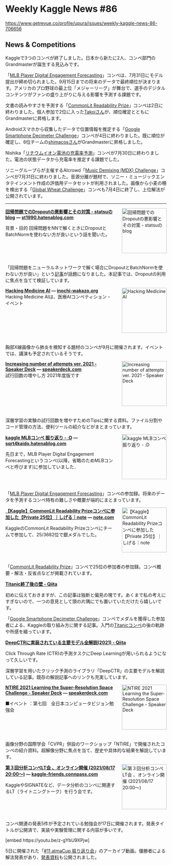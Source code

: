 # Weekly Kaggle News #86
https://www.getrevue.co/profile/upura/issues/weekly-kaggle-news-86-706656
<h3><h2>News &amp; Competitions</h2><p>Kaggleで3つのコンペが終了しました。日本から新たに2人、コンペ部門のGrandmasterが誕生する見込みです。</p><p>「<a href="https://www.kaggle.com/c/mlb-player-digital-engagement-forecasting" target="_blank">MLB Player Digital Engagement Forecasting</a>」コンペは、7月31日にモデル提出が締め切られました。9月15日までの将来のデータで最終順位が決まります。アメリカのプロ野球の最上位「メジャーリーグ」が舞台で、選手のデジタルコンテンツがファンの盛り上がりに与える影響を予測する課題です。</p><p>文書の読みやすさを予測する「<a href="https://www.kaggle.com/c/commonlitreadabilityprize" target="_blank">CommonLit Readability Prize</a>」コンペは2日に終わりました。個人参加で2位に入った<a href="https://www.kaggle.com/takoihiraokazu" target="_blank">Takoiさん</a>が、順位確定とともにGrandmasterに昇格します。</p><p>Androidスマホから収集したデータで位置情報を推定する「<a href="https://www.kaggle.com/c/google-smartphone-decimeter-challenge" target="_blank">Google Smartphone Decimeter Challenge</a>」コンペが4日に終わりました。既に順位が確定し、6位チームの<a href="https://www.kaggle.com/shimacos" target="_blank">shimacosさん</a>がGrandmasterに昇格しました。</p><p>Nishika「<a href="https://www.nishika.com/competitions/16/summary" target="_blank">リチウムイオン電池の充電率予測</a>」コンペが7月30日に終わりました。電池の状態データから充電率を推定する課題でした。</p><p>ソニーグループらが主催するAIcrowd「<a href="https://www.aicrowd.com/challenges/music-demixing-challenge-ismir-2021" target="_blank">Music Demixing (MDX) Challenge</a>」コンペが7月31日に終わりました。音源分離が題材で、ソニー・ミュージックエンタテインメント作成の評価用データセットが利用されました。画像から小麦の穂を検出する「<a href="https://www.aicrowd.com/challenges/global-wheat-challenge-2021" target="_blank">Global Wheat Challenge</a>」コンペも7月4日に終了し、上位解法が公開されています。</p></h3>
<hr>
<p>
<img width="140" height="140" alt="回帰問題でのDropoutの悪影響とその対策 - statsuのblog" style="float: right; margin-left: 20px; margin-bottom: 20px;" src="https://s3.amazonaws.com/revue/items/images/010/336/800/thumb/1627715584?1627787205" />
<strong style='display: block;'><a href="https://st1990.hatenablog.com/entry/2021/07/31/155511?utm_campaign=Weekly%20Kaggle%20News&amp;utm_medium=email&amp;utm_source=Revue%20newsletter">回帰問題でのDropoutの悪影響とその対策 - statsuのblog</a> &mdash; <a href="https://st1990.hatenablog.com/entry/2021/07/31/155511">st1990.hatenablog.com</a></strong>
<p>背景・目的 回帰問題をNNで解くときにDropoutとBatchNormを使わない方が良いという話を聞いた。</p>
</p>
<div style='clear: both;'></div>
<p><p>「回帰問題をニューラルネットワークで解く場合にDropoutとBatchNormを使わない方が良い」という<a href="https://towardsdatascience.com/pitfalls-with-dropout-and-batchnorm-in-regression-problems-39e02ce08e4d" target="_blank">記事</a>が話題になりました。本記事では、Dropoutの利用に焦点を当てて検証しています。</p></p>
<p>
<img width="140" height="140" alt="Hacking Medicine AI" style="float: right; margin-left: 20px; margin-bottom: 20px;" src="https://s3.amazonaws.com/revue/items/images/010/395/470/thumb/icon.png?1628226063" />
<strong style='display: block;'><a href="https://inochi-wakazo.org/hmai/?utm_campaign=Weekly%20Kaggle%20News&amp;utm_medium=email&amp;utm_source=Revue%20newsletter">Hacking Medicine AI</a> &mdash; <a href="https://inochi-wakazo.org/hmai/">inochi-wakazo.org</a></strong>
Hacking Medicine AIは、医療AIコンペティション・イベント
</p>
<div style='clear: both;'></div>
<p><p>胸部X線画像から肺炎を検知する題材のコンペが9月に開催されます。イベントでは、講演も予定されているそうです。</p></p>
<p>
<img width="140" height="140" alt="Increasing number of attempts ver. 2021 - Speaker Deck" style="float: right; margin-left: 20px; margin-bottom: 20px;" src="https://s3.amazonaws.com/revue/items/images/010/371/078/thumb/slide_0.jpg?1628047882" />
<strong style='display: block;'><a href="https://speakerdeck.com/butsugiri/increasing-number-of-attempts-ver-2021?utm_campaign=Weekly%20Kaggle%20News&amp;utm_medium=email&amp;utm_source=Revue%20newsletter">Increasing number of attempts ver. 2021 - Speaker Deck</a> &mdash; <a href="https://speakerdeck.com/butsugiri/increasing-number-of-attempts-ver-2021">speakerdeck.com</a></strong>
試行回数の増やし方 2021年度版です
</p>
<div style='clear: both;'></div>
<p><p>深層学習の実験の試行回数を増やすためのTipsに関する資料。ファイル分割やコード管理の方法、便利ツールの紹介などがまとまっています。</p></p>
<p>
<img width="140" height="140" alt="kaggle MLBコンペ 振り返り - :D" style="float: right; margin-left: 20px; margin-bottom: 20px;" src="https://s3.amazonaws.com/revue/items/images/010/395/583/thumb/20210805010038.png?1628227832" />
<strong style='display: block;'><a href="https://sqrt4kaido.hatenablog.com/entry/2021/08/06/022645?utm_campaign=Weekly%20Kaggle%20News&amp;utm_medium=email&amp;utm_source=Revue%20newsletter">kaggle MLBコンペ 振り返り - :D</a> &mdash; <a href="https://sqrt4kaido.hatenablog.com/entry/2021/08/06/022645">sqrt4kaido.hatenablog.com</a></strong>
<p>先日まで，MLB Player Digital Engagement Forecastingというコンペ(以降，省略のためMLBコンペと呼びます)に参加していました．</p>
</p>
<div style='clear: both;'></div>
<p><p>「<a href="https://www.kaggle.com/c/mlb-player-digital-engagement-forecasting" target="_blank">MLB Player Digital Engagement Forecasting</a>」コンペの参加録。将来のデータを予測するコンペ特有の難しさや概要が端的にまとまっています。</p></p>
<p>
<img width="140" height="140" alt="【Kaggle】CommonLit Readability Prizeコンペに参加した【Private 25位】｜しげる｜note" style="float: right; margin-left: 20px; margin-bottom: 20px;" src="https://s3.amazonaws.com/revue/items/images/010/395/600/thumb/ec55805772ac5d709339a03e283a6b36402e02e6.jpg?1628228165" />
<strong style='display: block;'><a href="https://note.com/shigeru_0414/n/n0b0cb0da0c84?utm_campaign=Weekly%20Kaggle%20News&amp;utm_medium=email&amp;utm_source=Revue%20newsletter">【Kaggle】CommonLit Readability Prizeコンペに参加した【Private 25位】｜しげる｜note</a> &mdash; <a href="https://note.com/shigeru_0414/n/n0b0cb0da0c84">note.com</a></strong>
<p>KaggleのCommonLit Readability Prizeコンペにチームで参加して、25/3682位で銀メダルでした。</p>
</p>
<div style='clear: both;'></div>
<p><p>「<a href="https://www.kaggle.com/c/commonlitreadabilityprize" target="_blank">CommonLit Readability Prize</a>」コンペで25位の参加者の参加録。コンペ概要・解法・反省点などが掲載されています。</p></p>
<p>
<strong style='display: block;'><a href="https://qiita.com/shu421/items/ed255c1ad846c92ba448?utm_campaign=Weekly%20Kaggle%20News&amp;utm_medium=email&amp;utm_source=Revue%20newsletter">Titanic終了後の壁 - Qiita</a></strong>
<p>初めに伝えておきますが、この記事は独断と偏見の塊です。あくまで私の考えにすぎないので、一つの意見として頭の片隅にでも置いていただけたら嬉しいです。 </p>
</p>
<p><p>「<a href="https://www.kaggle.com/c/google-smartphone-decimeter-challenge" target="_blank">Google Smartphone Decimeter Challenge</a>」コンペでメダルを獲得した参加者による、Kaggleの取り組み方に関する記事。入門の<a href="https://www.kaggle.com/c/titanic" target="_blank">Titanicコンペ</a>の後の軌跡や所感を綴っています。</p></p>
<p>
<strong style='display: block;'><a href="https://qiita.com/guglilac/items/028ba8e156e5c74f650a?utm_campaign=Weekly%20Kaggle%20News&amp;utm_medium=email&amp;utm_source=Revue%20newsletter">DeepCTRに実装されている主要モデル全解説(2021) - Qiita</a></strong>
<p>Click Through Rate (CTR)の予測タスクにDeep Learningが用いられるようになって久しいです。</p>
</p>
<p><p>深層学習を用いたクリック予測のライブラリ「DeepCTR」の主要モデルを解説している記事。既存の解説記事へのリンクも充実しています。</p></p>
<p>
<img width="140" height="140" alt="NTIRE 2021 Learning the Super-Resolution Space Challenge - Speaker Deck" style="float: right; margin-left: 20px; margin-bottom: 20px;" src="https://s3.amazonaws.com/revue/items/images/010/352/032/thumb/slide_0.jpg?1627908164" />
<strong style='display: block;'><a href="https://speakerdeck.com/sansandsoc/ntire-2021-learning-the-super-resolution-space-challenge?utm_campaign=Weekly%20Kaggle%20News&amp;utm_medium=email&amp;utm_source=Revue%20newsletter">NTIRE 2021 Learning the Super-Resolution Space Challenge - Speaker Deck</a> &mdash; <a href="https://speakerdeck.com/sansandsoc/ntire-2021-learning-the-super-resolution-space-challenge">speakerdeck.com</a></strong>
<p>■イベント ：第七回　全日本コンピュータビジョン勉強会</p>
</p>
<div style='clear: both;'></div>
<p><p>画像分野の国際学会「CVPR」併設のワークショップ「NTIRE」で開催されたコンペの紹介資料。超解像分野に焦点を当て、歴史や具体的な結果を解説しています。</p></p>
<p>
<img width="140" height="140" alt="第３回分析コンペLT会 、オンライン開催 (2021/08/17 20:00〜)" style="float: right; margin-left: 20px; margin-bottom: 20px;" src="https://s3.amazonaws.com/revue/items/images/010/339/399/thumb/e244651cdbabd896c8ee70eebaddb47e.png?1627821948" />
<strong style='display: block;'><a href="https://kaggle-friends.connpass.com/event/220927/?utm_campaign=Weekly%20Kaggle%20News&amp;utm_medium=email&amp;utm_source=Revue%20newsletter">第３回分析コンペLT会 、オンライン開催 (2021/08/17 20:00〜)</a> &mdash; <a href="https://kaggle-friends.connpass.com/event/220927/">kaggle-friends.connpass.com</a></strong>
<p>KaggleやSIGNATEなど、データ分析のコンペに関連するLT（ライトニングトーク）を行う会です。</p>
</p>
<div style='clear: both;'></div>
<p><p>コンペ関連の発表5件が予定されている勉強会が17日に開催されます。発表タイトルが公開済で、実装や実験管理に関する内容が多いです。</p></p>
[embed https://youtu.be/z-gYbU9XPjw]
<p><p>5日に開催された「<a href="https://atma.connpass.com/event/220495/" target="_blank">#11 atmaCup 振り返り会</a>」のアーカイブ動画。優勝者による解法発表があり、<a href="https://speakerdeck.com/ishikei/atmacup-number-11-1st-place-solution" target="_blank">発表資料</a>も公開されました。</p></p>
